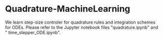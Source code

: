# Quadrature-MachineLearning

We learn step-size controler for quadrature rules and integration schemes for ODEs. Please refer to the Jupyter notebook files "quadrature.ipynb" and "
time_stepper_ODE.ipynb".
